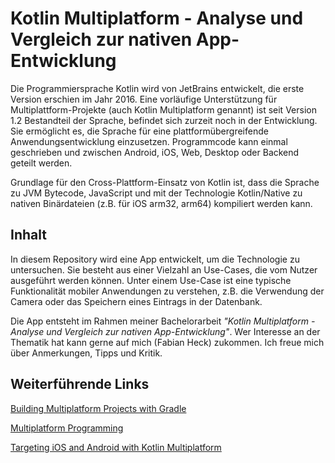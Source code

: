 
# Kotlin Multiplatform - Analyse und Vergleich zur nativen App-Entwicklung

Die Programmiersprache Kotlin wird von JetBrains entwickelt, die erste Version erschien im Jahr 2016. 
Eine vorläufige Unterstützung für Multiplattform-Projekte (auch Kotlin Multiplatform genannt) ist seit Version 1.2 Bestandteil der Sprache, befindet sich zurzeit noch in der Entwicklung. Sie ermöglicht es, die Sprache für eine plattformübergreifende Anwendungsentwicklung einzusetzen. 
Programmcode kann einmal geschrieben und zwischen Android, iOS, Web, Desktop oder Backend geteilt werden.

Grundlage für den Cross-Plattform-Einsatz von Kotlin ist, dass die Sprache zu JVM Bytecode, JavaScript und mit der 
Technologie Kotlin/Native zu nativen Binärdateien (z.B. für iOS arm32, arm64) kompiliert werden kann. 

## Inhalt
In diesem Repository wird eine App entwickelt, um die Technologie zu untersuchen. Sie besteht aus einer Vielzahl an Use-Cases, die vom Nutzer ausgeführt werden können. Unter einem Use-Case ist eine typische Funktionalität mobiler Anwendungen zu verstehen, z.B. die Verwendung der Camera oder das Speichern eines Eintrags in der Datenbank.

Die App entsteht im Rahmen meiner Bachelorarbeit *"Kotlin Multiplatform - Analyse und Vergleich zur nativen App-Entwicklung"*. Wer Interesse an der Thematik hat kann gerne auf mich (Fabian Heck) zukommen. Ich freue mich über Anmerkungen, Tipps und Kritik.

## Weiterführende Links
[Building Multiplatform Projects with Gradle](https://kotlinlang.org/docs/reference/building-mpp-with-gradle.html)

[Multiplatform Programming](https://kotlinlang.org/docs/reference/multiplatform.html)

[Targeting iOS and Android with Kotlin Multiplatform](https://play.kotlinlang.org/hands-on/Targeting%20iOS%20and%20Android%20with%20Kotlin%20Multiplatform/01_Introduction)
